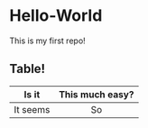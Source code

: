 # Hello-World
This is my first repo!

## Table!

|Is it | This much easy?|
|:-----:|:---------:|
It seems| So
